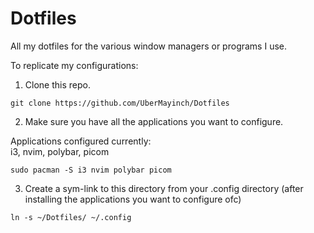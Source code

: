 # Dotfiles
All my dotfiles for the various window managers or programs I use.

To replicate my configurations:
1. Clone this repo.

```git clone https://github.com/UberMayinch/Dotfiles```

2. Make sure you have all the applications you want to configure. 

Applications configured currently:         
i3, nvim, polybar, picom                   
                                           
```sudo pacman -S i3 nvim polybar picom``` 

3. Create a sym-link to this directory from your .config directory (after installing the applications you want to configure ofc)

```ln -s ~/Dotfiles/ ~/.config```






